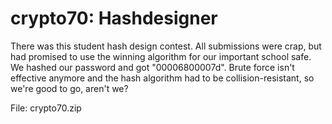 crypto70: Hashdesigner
============
There was this student hash design contest. All submissions were crap, but had promised to use the winning algorithm for our important school safe. We hashed our password and got "00006800007d". Brute force isn't effective anymore and the hash algorithm had to be collision-resistant, so we're good to go, aren't we?

File: crypto70.zip
